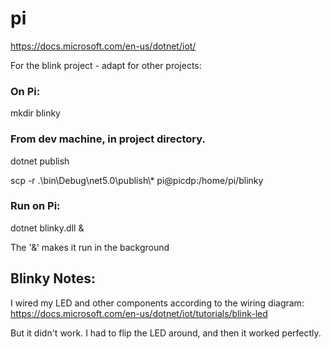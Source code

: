 # pi

https://docs.microsoft.com/en-us/dotnet/iot/

For the blink project - adapt for other projects:

### On Pi:
mkdir blinky

### From dev machine, in project directory.
dotnet publish

scp -r .\bin\Debug\net5.0\publish\\* pi@picdp:/home/pi/blinky

### Run on Pi:
dotnet blinky.dll &

The '&' makes it run in the background


## Blinky Notes:
I wired my LED and other components according to the wiring diagram: https://docs.microsoft.com/en-us/dotnet/iot/tutorials/blink-led

But it didn't work. I had to flip the LED around, and then it worked perfectly.
